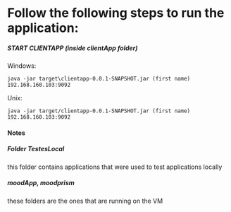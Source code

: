 # Follow the following steps to run the application:

##### START CLIENTAPP (inside clientApp folder)
Windows: 
```
java -jar target\clientapp-0.0.1-SNAPSHOT.jar (first name) 192.168.160.103:9092
```
Unix:
```
java -jar target/clientapp-0.0.1-SNAPSHOT.jar (first name) 192.168.160.103:9092
```

#### Notes
##### Folder TestesLocal
this folder contains applications that were used to test applications locally

##### moodApp, moodprism
these folders are the ones that are running on the VM
